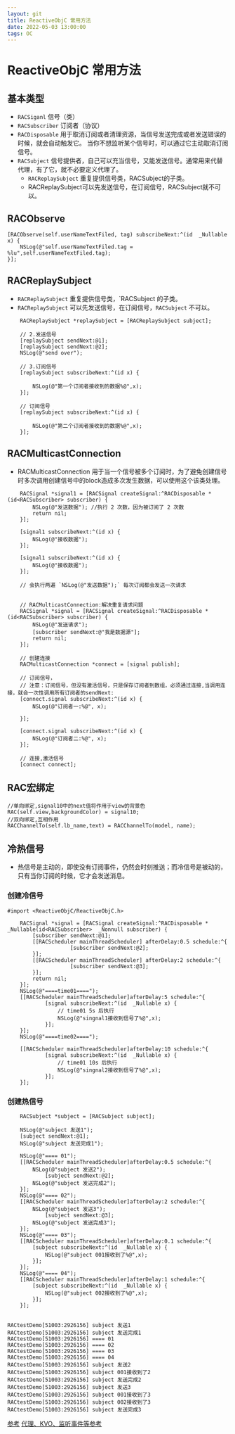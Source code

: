 ```yaml
---
layout: git
title: ReactiveObjC 常用方法
date: 2022-05-03 13:00:00
tags: OC
---
```


# ReactiveObjC 常用方法

## 基本类型
* `RACSiganl` 信号（类）
* `RACSubscriber` 订阅者（协议）
* `RACDisposable` 用于取消订阅或者清理资源，当信号发送完成或者发送错误的时候，就会自动触发它。 当你不想监听某个信号时，可以通过它主动取消订阅信号。
* `RACSubject` 信号提供者，自己可以充当信号，又能发送信号。通常用来代替代理，有了它，就不必要定义代理了。
    * `RACReplaySubject` 重复提供信号类，RACSubject的子类。
    * RACReplaySubject可以先发送信号，在订阅信号，RACSubject就不可以。

## RACObserve

```
[RACObserve(self.userNameTextFiled, tag) subscribeNext:^(id  _Nullable x) {
    NSLog(@"self.userNameTextFiled.tag = %lu",self.userNameTextFiled.tag);
}];
```

##  RACReplaySubject

* `RACReplaySubject` 重复提供信号类，`RACSubject 的子类。
* `RACReplaySubject` 可以先发送信号，在订阅信号，`RACSubject` 不可以。

```
    RACReplaySubject *replaySubject = [RACReplaySubject subject];

    // 2.发送信号
    [replaySubject sendNext:@1];
    [replaySubject sendNext:@2];
    NSLog(@"send over");

    // 3.订阅信号
    [replaySubject subscribeNext:^(id x) {

        NSLog(@"第一个订阅者接收到的数据%@",x);
    }];

    // 订阅信号
    [replaySubject subscribeNext:^(id x) {

        NSLog(@"第二个订阅者接收到的数据%@",x);
    }];

```

## RACMulticastConnection
* RACMulticastConnection 用于当一个信号被多个订阅时，为了避免创建信号时多次调用创建信号中的block造成多次发生数据，可以使用这个该类处理。

```
    RACSignal *signal1 = [RACSignal createSignal:^RACDisposable *(id<RACSubscriber> subscriber) {
        NSLog(@"发送数据"); //执行 2 次数，因为被订阅了 2 次数
        return nil;
    }];
    
    [signal1 subscribeNext:^(id x) {
        NSLog(@"接收数据");
    }];

    [signal1 subscribeNext:^(id x) {
        NSLog(@"接收数据");
    }];
    
    // 会执行两遍 `NSLog(@"发送数据");` 每次订阅都会发送一次请求
    
    
    // RACMulticastConnection:解决重复请求问题
    RACSignal *signal = [RACSignal createSignal:^RACDisposable *(id<RACSubscriber> subscriber) {
        NSLog(@"发送请求");
        [subscriber sendNext:@"我是数据源"];
        return nil;
    }];

    // 创建连接
    RACMulticastConnection *connect = [signal publish];

    // 订阅信号，
    // 注意：订阅信号，但没有激活信号，只是保存订阅者到数组，必须通过连接,当调用连接，就会一次性调用所有订阅者的sendNext:
    [connect.signal subscribeNext:^(id x) {
        NSLog(@"订阅者一:%@", x);

    }];

    [connect.signal subscribeNext:^(id x) {
        NSLog(@"订阅者二:%@", x);
    }];

    // 连接,激活信号
    [connect connect];

```
## RAC宏绑定
```
//单向绑定,signal10中的next值将作用于view的背景色
RAC(self.view,backgroundColor) = signal10;
//双向绑定,互相作用
RACChannelTo(self.lb_name,text) = RACChannelTo(model, name);
```

## 冷热信号
* 热信号是主动的，即使没有订阅事件，仍然会时刻推送；而冷信号是被动的，只有当你订阅的时候，它才会发送消息。

### 创建冷信号
```
#import <ReactiveObjC/ReactiveObjC.h>

    RACSignal *signal = [RACSignal createSignal:^RACDisposable * _Nullable(id<RACSubscriber>  _Nonnull subscriber) {
        [subscriber sendNext:@1];
        [[RACScheduler mainThreadScheduler] afterDelay:0.5 schedule:^{
                    [subscriber sendNext:@2];
        }];
        [[RACScheduler mainThreadScheduler] afterDelay:2 schedule:^{
                    [subscriber sendNext:@3];
        }];
        return nil;
    }];
    NSLog(@"====time01====");
    [[RACScheduler mainThreadScheduler]afterDelay:5 schedule:^{
            [signal subscribeNext:^(id  _Nullable x) {
                // time01 5s 后执行
                NSLog(@"singnal1接收到信号了%@",x);
            }];
    }];
    NSLog(@"====time02====");

    [[RACScheduler mainThreadScheduler]afterDelay:10 schedule:^{
            [signal subscribeNext:^(id  _Nullable x) {
                // time01 10s 后执行
                NSLog(@"singnal2接收到信号了%@",x);
            }];
    }];
```

### 创建热信号
```
    RACSubject *subject = [RACSubject subject];

    NSLog(@"subject 发送1");
    [subject sendNext:@1];
    NSLog(@"subject 发送完成1");

    NSLog(@"==== 01");
    [[RACScheduler mainThreadScheduler]afterDelay:0.5 schedule:^{
        NSLog(@"subject 发送2");
            [subject sendNext:@2];
        NSLog(@"subject 发送完成2");
    }];
    NSLog(@"==== 02");
    [[RACScheduler mainThreadScheduler]afterDelay:2 schedule:^{
        NSLog(@"subject 发送3");
            [subject sendNext:@3];
        NSLog(@"subject 发送完成3");
    }];
    NSLog(@"==== 03");
    [[RACScheduler mainThreadScheduler]afterDelay:0.1 schedule:^{
        [subject subscribeNext:^(id  _Nullable x) {
            NSLog(@"subject 001接收到了%@",x);
        }];
    }];
    NSLog(@"==== 04");
    [[RACScheduler mainThreadScheduler]afterDelay:1 schedule:^{
        [subject subscribeNext:^(id  _Nullable x) {
            NSLog(@"subject 002接收到了%@",x);
        }];
    }];
    
```

```
RACtestDemo[51003:2926156] subject 发送1
RACtestDemo[51003:2926156] subject 发送完成1
RACtestDemo[51003:2926156] ==== 01
RACtestDemo[51003:2926156] ==== 02
RACtestDemo[51003:2926156] ==== 03
RACtestDemo[51003:2926156] ==== 04
RACtestDemo[51003:2926156] subject 发送2
RACtestDemo[51003:2926156] subject 001接收到了2
RACtestDemo[51003:2926156] subject 发送完成2
RACtestDemo[51003:2926156] subject 发送3
RACtestDemo[51003:2926156] subject 001接收到了3
RACtestDemo[51003:2926156] subject 002接收到了3
RACtestDemo[51003:2926156] subject 发送完成3
```


[参考](https://www.cnblogs.com/soliloquy/p/7920551.html)
[代理、KVO、监听事件等参考](https://www.jianshu.com/p/3db561083fef)